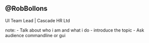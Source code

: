 ## @RobBollons

UI Team Lead | Cascade HR Ltd

note:
    - Talk about who i am and what i do
    - introduce the topic
    - Ask audience commandline or gui
